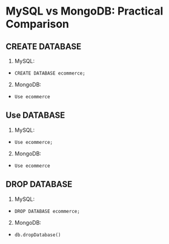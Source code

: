 # MySQL vs MongoDB: Practical Comparison

## CREATE DATABASE

1. MySQL:
- `CREATE DATABASE ecommerce;`
2. MongoDB:
- `Use ecommerce`

## Use DATABASE

1. MySQL:
- `Use ecommerce;`
2. MongoDB:
- `Use ecommerce`


## DROP DATABASE

1. MySQL:
- `DROP DATABASE ecommerce;`
2. MongoDB:
- `db.dropDatabase()`
